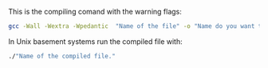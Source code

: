 This is the compiling comand with the warning flags:
```bash
gcc -Wall -Wextra -Wpedantic  "Name of the file" -o "Name do you want to the executable file"
```
In Unix basement systems run the compiled file with:
```bash
./"Name of the compiled file."
```


